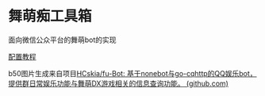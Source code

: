 # 舞萌痴工具箱

面向微信公众平台的舞萌bot的实现

[配置教程](tourial.md)



b50图片生成来自项目[HCskia/fu-Bot: 基于nonebot与go-cqhttp的QQ娱乐bot，提供群日常娱乐功能与舞萌DX游戏相关的信息查询功能。 (github.com)](https://github.com/HCskia/fu-Bot)